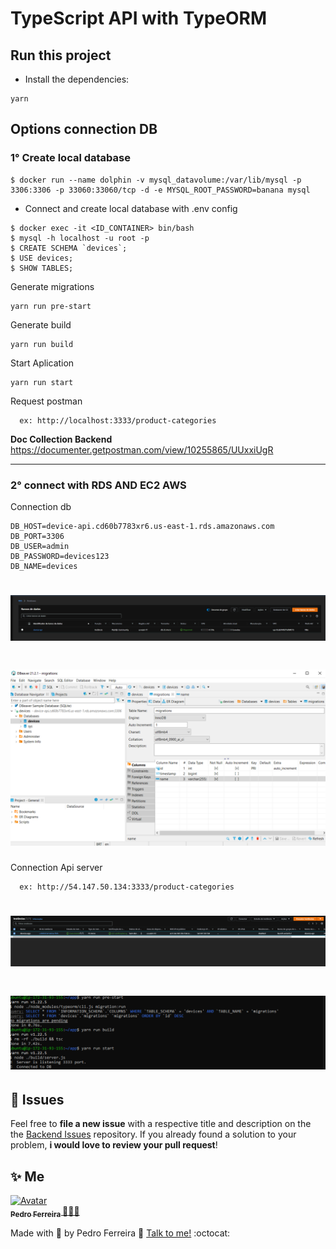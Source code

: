 
# TypeScript API with TypeORM

## Run this project

- Install the dependencies:
```
yarn
```

## Options connection DB
### 1° Create local database
```
$ docker run --name dolphin -v mysql_datavolume:/var/lib/mysql -p 3306:3306 -p 33060:33060/tcp -d -e MYSQL_ROOT_PASSWORD=banana mysql
```
- Connect and create local database with .env config
```
$ docker exec -it <ID_CONTAINER> bin/bash
$ mysql -h localhost -u root -p
$ CREATE SCHEMA `devices`;
$ USE devices;
$ SHOW TABLES;
```

Generate migrations
```
yarn run pre-start
```

Generate build
```
yarn run build
```

Start Aplication
```
yarn run start
```

Request postman
```
  ex: http://localhost:3333/product-categories
```
**Doc Collection Backend** https://documenter.getpostman.com/view/10255865/UUxxiUgR

---

### 2° connect with RDS AND EC2 AWS

Connection db
```
DB_HOST=device-api.cd60b7783xr6.us-east-1.rds.amazonaws.com
DB_PORT=3306
DB_USER=admin
DB_PASSWORD=devices123
DB_NAME=devices
```
<h1 align="center">
    <img src="https://github.com/PF-Henrique/test-backend-eldorado/blob/master/.docs/rds.png"/>
</h1>


<h1 align="center">
    <img src="https://github.com/PF-Henrique/test-backend-eldorado/blob/master/.docs/sgbd.png"/>
</h1>

Connection Api server
```
  ex: http://54.147.50.134:3333/product-categories
```

<h1 align="center">
    <img src="https://github.com/PF-Henrique/test-backend-eldorado/blob/master/.docs/ec2.png"/>
</h1>


<h1 align="center">
    <img src="https://github.com/PF-Henrique/test-backend-eldorado/blob/master/.docs/server_running.png"/>
</h1>


## 🐛 Issues

Feel free to **file a new issue** with a respective title and description on the the [Backend Issues](https://github.com/PF-Henrique/test-backend-eldorado/issues) repository. If you already found a solution to your problem, **i would love to review your pull request**!


## ✨ Me

<a href="https:https://github.com/PF-Henrique/">
  <img src="https://avatars1.githubusercontent.com/u/48561196?s=460&u=5b39cdc8c6d447868ca0caac900f1ee7a1793962&v=4" width= "50px;" height= "50px;" alt="Avatar"/>
  <br />
 <sub>
  <b>
    Pedro Ferreira
  </b>
</sub>
</a> 
<a href="<a href="https:https://github.com/PF-Henrique/" title="proffy">🚀👩‍🚀</a>
<br />

Made with 💙 by Pedro Ferreira 👋 [Talk to me!](https://www.linkedin.com/in/pedro-ferreira-148503b8/) :octocat:
